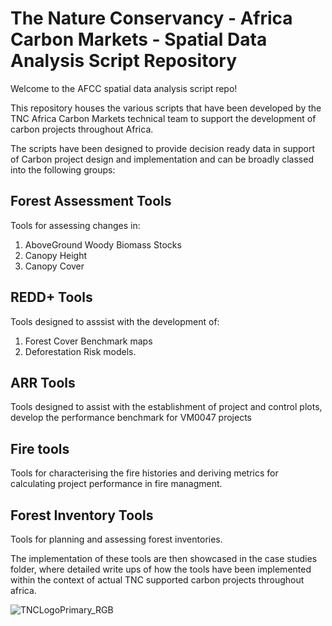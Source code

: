 # The Nature Conservancy - Africa Carbon Markets - Spatial Data Analysis Script Repository
Welcome to the AFCC spatial data analysis script repo!

This repository houses the various scripts that have been developed by the TNC Africa Carbon Markets technical team to support the development of carbon projects throughout Africa.

The scripts have been designed to provide decision ready data in support of Carbon project design and implementation and can be broadly classed into the following groups:

## Forest Assessment Tools 
Tools for assessing changes in:
1. AboveGround Woody Biomass Stocks
2. Canopy Height
3. Canopy Cover
## REDD+ Tools
Tools designed to asssist with the development of:
1. Forest Cover Benchmark maps
2. Deforestation Risk models.
## ARR Tools
Tools designed to assist with the establishment of project and control plots, develop the performance benchmark for VM0047 projects
## Fire tools
Tools for characterising the fire histories and deriving metrics for calculating project performance in fire managment. 
## Forest Inventory Tools
Tools for planning and assessing forest inventories.

The implementation of these tools are then showcased in the case studies folder, where detailed write ups of how the tools have been implemented within the context of actual TNC supported carbon projects throughout africa.



![TNCLogoPrimary_RGB](https://github.com/user-attachments/assets/607611a0-ca89-4bab-8abf-1a1dd48ef4ef)
